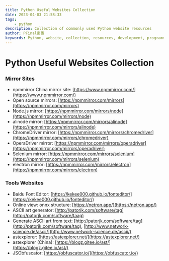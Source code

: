 ```yaml
---
title: Python Useful Websites Collection
date: 2023-04-03 21:58:33
tags:
    - python
description: Collection of commonly used Python website resources
author: PFinal南丞
keywords: Python, website, collection, resources, development, programming, tools, mirror sites, crawler
---
```

# Python Useful Websites Collection

### Mirror Sites

- npmmirror China mirror site: [https://www.npmmirror.com/](https://www.npmmirror.com/)
- Open source mirrors: [https://npmmirror.com/mirrors](https://npmmirror.com/mirrors)
- Node.js mirror: [https://npmmirror.com/mirrors/node](https://npmmirror.com/mirrors/node)
- alinode mirror: [https://npmmirror.com/mirrors/alinode](https://npmmirror.com/mirrors/alinode)
- ChromeDriver mirror: [https://npmmirror.com/mirrors/chromedriver](https://npmmirror.com/mirrors/chromedriver)
- OperaDriver mirror: [https://npmmirror.com/mirrors/operadriver](https://npmmirror.com/mirrors/operadriver)
- Selenium mirror: [https://npmmirror.com/mirrors/selenium](https://npmmirror.com/mirrors/selenium)
- electron mirror: [https://npmmirror.com/mirrors/electron](https://npmmirror.com/mirrors/electron)

### Tools Websites

- Baidu Font Editor: [https://kekee000.github.io/fonteditor/](https://kekee000.github.io/fonteditor/)
- Online view: onnx structure: [https://netron.app/](https://netron.app/)
- ASCII art generator: [http://patorjk.com/software/tag](http://patorjk.com/software/taag)
- Generate ASCII art from text: [http://patorjk.com/software/tag](http://patorjk.com/software/tag), [http://www.network-science.de/ascii/](http://www.network-science.de/ascii/)
- astexplorer: [https://astexplorer.net/](https://astexplorer.net/)
- astexplorer (China): [https://blogz.gitee.io/ast/](https://blogz.gitee.io/ast/)
- JSObfuscator: [https://obfuscator.io/](https://obfuscator.io/) 